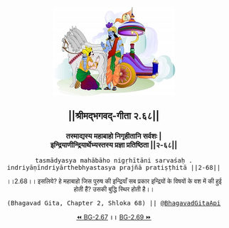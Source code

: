 <center><img src="../../asset/BG.png" alt="#API #bhagavadgitaapi #slok #nodejs #js #api #gitaapi #krishna #hinduism #vedic #ISKCON #shreemadbhagavadgita #technology"/>
<h2>||श्रीमद्‍भगवद्‍-गीता २.६८||</h2>
<h3>तस्माद्यस्य महाबाहो निगृहीतानि सर्वशः |<br/>इन्द्रियाणीन्द्रियार्थेभ्यस्तस्य प्रज्ञा प्रतिष्ठिता ||२-६८||</h3>
<pre>tasmādyasya mahābāho nigṛhītāni sarvaśaḥ .<br/>indriyāṇīndriyārthebhyastasya prajñā pratiṣṭhitā ||2-68||</pre>
<p>।।2.68।। इसलिये? हे महाबाहो  जिस पुरुष की इन्द्रियाँ सब प्रकार इन्द्रियों के विषयों के वश में की हुई होती हैं? उसकी बुद्धि स्थिर होती है।।</p>
<pre>(Bhagavad Gita, Chapter 2, Shloka 68) || <a href="https://twitter.com/bhagavadgitaapi">@BhagavadGitaApi</a></pre><a href="../../2/67">⏪  BG-2.67</a><b>        ।।        </b><a href="../../2/69">BG-2.69  ⏩</a></center>